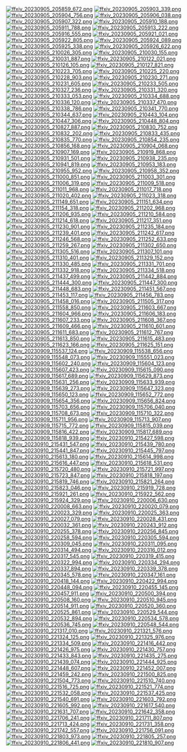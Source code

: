[![ffxiv_20230905_205859_672.png](./image_e_thumb/ffxiv_20230905_205859_672.png.thumb.jpg)](./image_e/ffxiv_20230905_205859_672.png) 
[![ffxiv_20230905_205903_339.png](./image_e_thumb/ffxiv_20230905_205903_339.png.thumb.jpg)](./image_e/ffxiv_20230905_205903_339.png) 
[![ffxiv_20230905_205904_756.png](./image_e_thumb/ffxiv_20230905_205904_756.png.thumb.jpg)](./image_e/ffxiv_20230905_205904_756.png) 
[![ffxiv_20230905_205906_038.png](./image_e_thumb/ffxiv_20230905_205906_038.png.thumb.jpg)](./image_e/ffxiv_20230905_205906_038.png) 
[![ffxiv_20230905_205907_322.png](./image_e_thumb/ffxiv_20230905_205907_322.png.thumb.jpg)](./image_e/ffxiv_20230905_205907_322.png) 
[![ffxiv_20230905_205910_188.png](./image_e_thumb/ffxiv_20230905_205910_188.png.thumb.jpg)](./image_e/ffxiv_20230905_205910_188.png) 
[![ffxiv_20230905_205911_788.png](./image_e_thumb/ffxiv_20230905_205911_788.png.thumb.jpg)](./image_e/ffxiv_20230905_205911_788.png) 
[![ffxiv_20230905_205913_222.png](./image_e_thumb/ffxiv_20230905_205913_222.png.thumb.jpg)](./image_e/ffxiv_20230905_205913_222.png) 
[![ffxiv_20230905_205916_555.png](./image_e_thumb/ffxiv_20230905_205916_555.png.thumb.jpg)](./image_e/ffxiv_20230905_205916_555.png) 
[![ffxiv_20230905_205921_021.png](./image_e_thumb/ffxiv_20230905_205921_021.png.thumb.jpg)](./image_e/ffxiv_20230905_205921_021.png) 
[![ffxiv_20230905_205922_805.png](./image_e_thumb/ffxiv_20230905_205922_805.png.thumb.jpg)](./image_e/ffxiv_20230905_205922_805.png) 
[![ffxiv_20230905_205924_089.png](./image_e_thumb/ffxiv_20230905_205924_089.png.thumb.jpg)](./image_e/ffxiv_20230905_205924_089.png) 
[![ffxiv_20230905_205925_338.png](./image_e_thumb/ffxiv_20230905_205925_338.png.thumb.jpg)](./image_e/ffxiv_20230905_205925_338.png) 
[![ffxiv_20230905_205926_622.png](./image_e_thumb/ffxiv_20230905_205926_622.png.thumb.jpg)](./image_e/ffxiv_20230905_205926_622.png) 
[![ffxiv_20230905_210026_305.png](./image_e_thumb/ffxiv_20230905_210026_305.png.thumb.jpg)](./image_e/ffxiv_20230905_210026_305.png) 
[![ffxiv_20230905_210030_155.png](./image_e_thumb/ffxiv_20230905_210030_155.png.thumb.jpg)](./image_e/ffxiv_20230905_210030_155.png) 
[![ffxiv_20230905_210031_887.png](./image_e_thumb/ffxiv_20230905_210031_887.png.thumb.jpg)](./image_e/ffxiv_20230905_210031_887.png) 
[![ffxiv_20230905_210122_021.png](./image_e_thumb/ffxiv_20230905_210122_021.png.thumb.jpg)](./image_e/ffxiv_20230905_210122_021.png) 
[![ffxiv_20230905_210126_105.png](./image_e_thumb/ffxiv_20230905_210126_105.png.thumb.jpg)](./image_e/ffxiv_20230905_210126_105.png) 
[![ffxiv_20230905_210127_821.png](./image_e_thumb/ffxiv_20230905_210127_821.png.thumb.jpg)](./image_e/ffxiv_20230905_210127_821.png) 
[![ffxiv_20230905_210223_705.png](./image_e_thumb/ffxiv_20230905_210223_705.png.thumb.jpg)](./image_e/ffxiv_20230905_210223_705.png) 
[![ffxiv_20230905_210225_220.png](./image_e_thumb/ffxiv_20230905_210225_220.png.thumb.jpg)](./image_e/ffxiv_20230905_210225_220.png) 
[![ffxiv_20230905_210228_903.png](./image_e_thumb/ffxiv_20230905_210228_903.png.thumb.jpg)](./image_e/ffxiv_20230905_210228_903.png) 
[![ffxiv_20230905_210230_271.png](./image_e_thumb/ffxiv_20230905_210230_271.png.thumb.jpg)](./image_e/ffxiv_20230905_210230_271.png) 
[![ffxiv_20230905_210231_605.png](./image_e_thumb/ffxiv_20230905_210231_605.png.thumb.jpg)](./image_e/ffxiv_20230905_210231_605.png) 
[![ffxiv_20230905_210233_505.png](./image_e_thumb/ffxiv_20230905_210233_505.png.thumb.jpg)](./image_e/ffxiv_20230905_210233_505.png) 
[![ffxiv_20230905_210327_236.png](./image_e_thumb/ffxiv_20230905_210327_236.png.thumb.jpg)](./image_e/ffxiv_20230905_210327_236.png) 
[![ffxiv_20230905_210331_320.png](./image_e_thumb/ffxiv_20230905_210331_320.png.thumb.jpg)](./image_e/ffxiv_20230905_210331_320.png) 
[![ffxiv_20230905_210333_053.png](./image_e_thumb/ffxiv_20230905_210333_053.png.thumb.jpg)](./image_e/ffxiv_20230905_210333_053.png) 
[![ffxiv_20230905_210334_688.png](./image_e_thumb/ffxiv_20230905_210334_688.png.thumb.jpg)](./image_e/ffxiv_20230905_210334_688.png) 
[![ffxiv_20230905_210336_120.png](./image_e_thumb/ffxiv_20230905_210336_120.png.thumb.jpg)](./image_e/ffxiv_20230905_210336_120.png) 
[![ffxiv_20230905_210337_470.png](./image_e_thumb/ffxiv_20230905_210337_470.png.thumb.jpg)](./image_e/ffxiv_20230905_210337_470.png) 
[![ffxiv_20230905_210338_786.png](./image_e_thumb/ffxiv_20230905_210338_786.png.thumb.jpg)](./image_e/ffxiv_20230905_210338_786.png) 
[![ffxiv_20230905_210341_770.png](./image_e_thumb/ffxiv_20230905_210341_770.png.thumb.jpg)](./image_e/ffxiv_20230905_210341_770.png) 
[![ffxiv_20230905_210344_637.png](./image_e_thumb/ffxiv_20230905_210344_637.png.thumb.jpg)](./image_e/ffxiv_20230905_210344_637.png) 
[![ffxiv_20230905_210443_104.png](./image_e_thumb/ffxiv_20230905_210443_104.png.thumb.jpg)](./image_e/ffxiv_20230905_210443_104.png) 
[![ffxiv_20230905_210447_306.png](./image_e_thumb/ffxiv_20230905_210447_306.png.thumb.jpg)](./image_e/ffxiv_20230905_210447_306.png) 
[![ffxiv_20230905_210448_804.png](./image_e_thumb/ffxiv_20230905_210448_804.png.thumb.jpg)](./image_e/ffxiv_20230905_210448_804.png) 
[![ffxiv_20230905_210827_887.png](./image_e_thumb/ffxiv_20230905_210827_887.png.thumb.jpg)](./image_e/ffxiv_20230905_210827_887.png) 
[![ffxiv_20230905_210830_752.png](./image_e_thumb/ffxiv_20230905_210830_752.png.thumb.jpg)](./image_e/ffxiv_20230905_210830_752.png) 
[![ffxiv_20230905_210832_202.png](./image_e_thumb/ffxiv_20230905_210832_202.png.thumb.jpg)](./image_e/ffxiv_20230905_210832_202.png) 
[![ffxiv_20230905_210833_435.png](./image_e_thumb/ffxiv_20230905_210833_435.png.thumb.jpg)](./image_e/ffxiv_20230905_210833_435.png) 
[![ffxiv_20230905_210835_770.png](./image_e_thumb/ffxiv_20230905_210835_770.png.thumb.jpg)](./image_e/ffxiv_20230905_210835_770.png) 
[![ffxiv_20230905_210854_235.png](./image_e_thumb/ffxiv_20230905_210854_235.png.thumb.jpg)](./image_e/ffxiv_20230905_210854_235.png) 
[![ffxiv_20230905_210856_168.png](./image_e_thumb/ffxiv_20230905_210856_168.png.thumb.jpg)](./image_e/ffxiv_20230905_210856_168.png) 
[![ffxiv_20230905_210904_068.png](./image_e_thumb/ffxiv_20230905_210904_068.png.thumb.jpg)](./image_e/ffxiv_20230905_210904_068.png) 
[![ffxiv_20230905_210907_169.png](./image_e_thumb/ffxiv_20230905_210907_169.png.thumb.jpg)](./image_e/ffxiv_20230905_210907_169.png) 
[![ffxiv_20230905_210919_868.png](./image_e_thumb/ffxiv_20230905_210919_868.png.thumb.jpg)](./image_e/ffxiv_20230905_210919_868.png) 
[![ffxiv_20230905_210931_501.png](./image_e_thumb/ffxiv_20230905_210931_501.png.thumb.jpg)](./image_e/ffxiv_20230905_210931_501.png) 
[![ffxiv_20230905_210938_235.png](./image_e_thumb/ffxiv_20230905_210938_235.png.thumb.jpg)](./image_e/ffxiv_20230905_210938_235.png) 
[![ffxiv_20230905_210941_819.png](./image_e_thumb/ffxiv_20230905_210941_819.png.thumb.jpg)](./image_e/ffxiv_20230905_210941_819.png) 
[![ffxiv_20230905_210953_183.png](./image_e_thumb/ffxiv_20230905_210953_183.png.thumb.jpg)](./image_e/ffxiv_20230905_210953_183.png) 
[![ffxiv_20230905_210955_952.png](./image_e_thumb/ffxiv_20230905_210955_952.png.thumb.jpg)](./image_e/ffxiv_20230905_210955_952.png) 
[![ffxiv_20230905_210958_352.png](./image_e_thumb/ffxiv_20230905_210958_352.png.thumb.jpg)](./image_e/ffxiv_20230905_210958_352.png) 
[![ffxiv_20230905_211000_851.png](./image_e_thumb/ffxiv_20230905_211000_851.png.thumb.jpg)](./image_e/ffxiv_20230905_211000_851.png) 
[![ffxiv_20230905_211003_301.png](./image_e_thumb/ffxiv_20230905_211003_301.png.thumb.jpg)](./image_e/ffxiv_20230905_211003_301.png) 
[![ffxiv_20230905_211006_319.png](./image_e_thumb/ffxiv_20230905_211006_319.png.thumb.jpg)](./image_e/ffxiv_20230905_211006_319.png) 
[![ffxiv_20230905_211009_518.png](./image_e_thumb/ffxiv_20230905_211009_518.png.thumb.jpg)](./image_e/ffxiv_20230905_211009_518.png) 
[![ffxiv_20230905_211011_968.png](./image_e_thumb/ffxiv_20230905_211011_968.png.thumb.jpg)](./image_e/ffxiv_20230905_211011_968.png) 
[![ffxiv_20230905_211017_718.png](./image_e_thumb/ffxiv_20230905_211017_718.png.thumb.jpg)](./image_e/ffxiv_20230905_211017_718.png) 
[![ffxiv_20230905_211020_402.png](./image_e_thumb/ffxiv_20230905_211020_402.png.thumb.jpg)](./image_e/ffxiv_20230905_211020_402.png) 
[![ffxiv_20230905_211023_318.png](./image_e_thumb/ffxiv_20230905_211023_318.png.thumb.jpg)](./image_e/ffxiv_20230905_211023_318.png) 
[![ffxiv_20230905_211149_651.png](./image_e_thumb/ffxiv_20230905_211149_651.png.thumb.jpg)](./image_e/ffxiv_20230905_211149_651.png) 
[![ffxiv_20230905_211151_634.png](./image_e_thumb/ffxiv_20230905_211151_634.png.thumb.jpg)](./image_e/ffxiv_20230905_211151_634.png) 
[![ffxiv_20230905_211154_318.png](./image_e_thumb/ffxiv_20230905_211154_318.png.thumb.jpg)](./image_e/ffxiv_20230905_211154_318.png) 
[![ffxiv_20230905_211202_968.png](./image_e_thumb/ffxiv_20230905_211202_968.png.thumb.jpg)](./image_e/ffxiv_20230905_211202_968.png) 
[![ffxiv_20230905_211206_935.png](./image_e_thumb/ffxiv_20230905_211206_935.png.thumb.jpg)](./image_e/ffxiv_20230905_211206_935.png) 
[![ffxiv_20230905_211210_584.png](./image_e_thumb/ffxiv_20230905_211210_584.png.thumb.jpg)](./image_e/ffxiv_20230905_211210_584.png) 
[![ffxiv_20230905_211214_618.png](./image_e_thumb/ffxiv_20230905_211214_618.png.thumb.jpg)](./image_e/ffxiv_20230905_211214_618.png) 
[![ffxiv_20230905_211217_351.png](./image_e_thumb/ffxiv_20230905_211217_351.png.thumb.jpg)](./image_e/ffxiv_20230905_211217_351.png) 
[![ffxiv_20230905_211230_901.png](./image_e_thumb/ffxiv_20230905_211230_901.png.thumb.jpg)](./image_e/ffxiv_20230905_211230_901.png) 
[![ffxiv_20230905_211235_184.png](./image_e_thumb/ffxiv_20230905_211235_184.png.thumb.jpg)](./image_e/ffxiv_20230905_211235_184.png) 
[![ffxiv_20230905_211239_401.png](./image_e_thumb/ffxiv_20230905_211239_401.png.thumb.jpg)](./image_e/ffxiv_20230905_211239_401.png) 
[![ffxiv_20230905_211242_617.png](./image_e_thumb/ffxiv_20230905_211242_617.png.thumb.jpg)](./image_e/ffxiv_20230905_211242_617.png) 
[![ffxiv_20230905_211246_568.png](./image_e_thumb/ffxiv_20230905_211246_568.png.thumb.jpg)](./image_e/ffxiv_20230905_211246_568.png) 
[![ffxiv_20230905_211252_633.png](./image_e_thumb/ffxiv_20230905_211252_633.png.thumb.jpg)](./image_e/ffxiv_20230905_211252_633.png) 
[![ffxiv_20230905_211259_267.png](./image_e_thumb/ffxiv_20230905_211259_267.png.thumb.jpg)](./image_e/ffxiv_20230905_211259_267.png) 
[![ffxiv_20230905_211302_650.png](./image_e_thumb/ffxiv_20230905_211302_650.png.thumb.jpg)](./image_e/ffxiv_20230905_211302_650.png) 
[![ffxiv_20230905_211305_516.png](./image_e_thumb/ffxiv_20230905_211305_516.png.thumb.jpg)](./image_e/ffxiv_20230905_211305_516.png) 
[![ffxiv_20230905_211307_101.png](./image_e_thumb/ffxiv_20230905_211307_101.png.thumb.jpg)](./image_e/ffxiv_20230905_211307_101.png) 
[![ffxiv_20230905_211310_401.png](./image_e_thumb/ffxiv_20230905_211310_401.png.thumb.jpg)](./image_e/ffxiv_20230905_211310_401.png) 
[![ffxiv_20230905_211329_152.png](./image_e_thumb/ffxiv_20230905_211329_152.png.thumb.jpg)](./image_e/ffxiv_20230905_211329_152.png) 
[![ffxiv_20230905_211330_485.png](./image_e_thumb/ffxiv_20230905_211330_485.png.thumb.jpg)](./image_e/ffxiv_20230905_211330_485.png) 
[![ffxiv_20230905_211331_701.png](./image_e_thumb/ffxiv_20230905_211331_701.png.thumb.jpg)](./image_e/ffxiv_20230905_211331_701.png) 
[![ffxiv_20230905_211332_918.png](./image_e_thumb/ffxiv_20230905_211332_918.png.thumb.jpg)](./image_e/ffxiv_20230905_211332_918.png) 
[![ffxiv_20230905_211334_518.png](./image_e_thumb/ffxiv_20230905_211334_518.png.thumb.jpg)](./image_e/ffxiv_20230905_211334_518.png) 
[![ffxiv_20230905_211437_499.png](./image_e_thumb/ffxiv_20230905_211437_499.png.thumb.jpg)](./image_e/ffxiv_20230905_211437_499.png) 
[![ffxiv_20230905_211442_884.png](./image_e_thumb/ffxiv_20230905_211442_884.png.thumb.jpg)](./image_e/ffxiv_20230905_211442_884.png) 
[![ffxiv_20230905_211444_300.png](./image_e_thumb/ffxiv_20230905_211444_300.png.thumb.jpg)](./image_e/ffxiv_20230905_211444_300.png) 
[![ffxiv_20230905_211447_300.png](./image_e_thumb/ffxiv_20230905_211447_300.png.thumb.jpg)](./image_e/ffxiv_20230905_211447_300.png) 
[![ffxiv_20230905_211448_683.png](./image_e_thumb/ffxiv_20230905_211448_683.png.thumb.jpg)](./image_e/ffxiv_20230905_211448_683.png) 
[![ffxiv_20230905_211451_567.png](./image_e_thumb/ffxiv_20230905_211451_567.png.thumb.jpg)](./image_e/ffxiv_20230905_211451_567.png) 
[![ffxiv_20230905_211453_117.png](./image_e_thumb/ffxiv_20230905_211453_117.png.thumb.jpg)](./image_e/ffxiv_20230905_211453_117.png) 
[![ffxiv_20230905_211456_783.png](./image_e_thumb/ffxiv_20230905_211456_783.png.thumb.jpg)](./image_e/ffxiv_20230905_211456_783.png) 
[![ffxiv_20230905_211458_016.png](./image_e_thumb/ffxiv_20230905_211458_016.png.thumb.jpg)](./image_e/ffxiv_20230905_211458_016.png) 
[![ffxiv_20230905_211505_317.png](./image_e_thumb/ffxiv_20230905_211505_317.png.thumb.jpg)](./image_e/ffxiv_20230905_211505_317.png) 
[![ffxiv_20230905_211558_850.png](./image_e_thumb/ffxiv_20230905_211558_850.png.thumb.jpg)](./image_e/ffxiv_20230905_211558_850.png) 
[![ffxiv_20230905_211603_667.png](./image_e_thumb/ffxiv_20230905_211603_667.png.thumb.jpg)](./image_e/ffxiv_20230905_211603_667.png) 
[![ffxiv_20230905_211604_966.png](./image_e_thumb/ffxiv_20230905_211604_966.png.thumb.jpg)](./image_e/ffxiv_20230905_211604_966.png) 
[![ffxiv_20230905_211606_183.png](./image_e_thumb/ffxiv_20230905_211606_183.png.thumb.jpg)](./image_e/ffxiv_20230905_211606_183.png) 
[![ffxiv_20230905_211607_233.png](./image_e_thumb/ffxiv_20230905_211607_233.png.thumb.jpg)](./image_e/ffxiv_20230905_211607_233.png) 
[![ffxiv_20230905_211608_367.png](./image_e_thumb/ffxiv_20230905_211608_367.png.thumb.jpg)](./image_e/ffxiv_20230905_211608_367.png) 
[![ffxiv_20230905_211609_466.png](./image_e_thumb/ffxiv_20230905_211609_466.png.thumb.jpg)](./image_e/ffxiv_20230905_211609_466.png) 
[![ffxiv_20230905_211610_601.png](./image_e_thumb/ffxiv_20230905_211610_601.png.thumb.jpg)](./image_e/ffxiv_20230905_211610_601.png) 
[![ffxiv_20230905_211611_683.png](./image_e_thumb/ffxiv_20230905_211611_683.png.thumb.jpg)](./image_e/ffxiv_20230905_211611_683.png) 
[![ffxiv_20230905_211612_767.png](./image_e_thumb/ffxiv_20230905_211612_767.png.thumb.jpg)](./image_e/ffxiv_20230905_211612_767.png) 
[![ffxiv_20230905_211613_850.png](./image_e_thumb/ffxiv_20230905_211613_850.png.thumb.jpg)](./image_e/ffxiv_20230905_211613_850.png) 
[![ffxiv_20230905_211615_483.png](./image_e_thumb/ffxiv_20230905_211615_483.png.thumb.jpg)](./image_e/ffxiv_20230905_211615_483.png) 
[![ffxiv_20230905_211623_166.png](./image_e_thumb/ffxiv_20230905_211623_166.png.thumb.jpg)](./image_e/ffxiv_20230905_211623_166.png) 
[![ffxiv_20230905_211625_151.png](./image_e_thumb/ffxiv_20230905_211625_151.png.thumb.jpg)](./image_e/ffxiv_20230905_211625_151.png) 
[![ffxiv_20230909_115537_124.png](./image_e_thumb/ffxiv_20230909_115537_124.png.thumb.jpg)](./image_e/ffxiv_20230909_115537_124.png) 
[![ffxiv_20230909_115538_656.png](./image_e_thumb/ffxiv_20230909_115538_656.png.thumb.jpg)](./image_e/ffxiv_20230909_115538_656.png) 
[![ffxiv_20230909_115548_073.png](./image_e_thumb/ffxiv_20230909_115548_073.png.thumb.jpg)](./image_e/ffxiv_20230909_115548_073.png) 
[![ffxiv_20230909_115551_023.png](./image_e_thumb/ffxiv_20230909_115551_023.png.thumb.jpg)](./image_e/ffxiv_20230909_115551_023.png) 
[![ffxiv_20230909_115602_240.png](./image_e_thumb/ffxiv_20230909_115602_240.png.thumb.jpg)](./image_e/ffxiv_20230909_115602_240.png) 
[![ffxiv_20230909_115604_123.png](./image_e_thumb/ffxiv_20230909_115604_123.png.thumb.jpg)](./image_e/ffxiv_20230909_115604_123.png) 
[![ffxiv_20230909_115607_423.png](./image_e_thumb/ffxiv_20230909_115607_423.png.thumb.jpg)](./image_e/ffxiv_20230909_115607_423.png) 
[![ffxiv_20230909_115615_090.png](./image_e_thumb/ffxiv_20230909_115615_090.png.thumb.jpg)](./image_e/ffxiv_20230909_115615_090.png) 
[![ffxiv_20230909_115617_689.png](./image_e_thumb/ffxiv_20230909_115617_689.png.thumb.jpg)](./image_e/ffxiv_20230909_115617_689.png) 
[![ffxiv_20230909_115629_873.png](./image_e_thumb/ffxiv_20230909_115629_873.png.thumb.jpg)](./image_e/ffxiv_20230909_115629_873.png) 
[![ffxiv_20230909_115631_256.png](./image_e_thumb/ffxiv_20230909_115631_256.png.thumb.jpg)](./image_e/ffxiv_20230909_115631_256.png) 
[![ffxiv_20230909_115633_939.png](./image_e_thumb/ffxiv_20230909_115633_939.png.thumb.jpg)](./image_e/ffxiv_20230909_115633_939.png) 
[![ffxiv_20230909_115639_273.png](./image_e_thumb/ffxiv_20230909_115639_273.png.thumb.jpg)](./image_e/ffxiv_20230909_115639_273.png) 
[![ffxiv_20230909_115647_323.png](./image_e_thumb/ffxiv_20230909_115647_323.png.thumb.jpg)](./image_e/ffxiv_20230909_115647_323.png) 
[![ffxiv_20230909_115650_123.png](./image_e_thumb/ffxiv_20230909_115650_123.png.thumb.jpg)](./image_e/ffxiv_20230909_115650_123.png) 
[![ffxiv_20230909_115652_772.png](./image_e_thumb/ffxiv_20230909_115652_772.png.thumb.jpg)](./image_e/ffxiv_20230909_115652_772.png) 
[![ffxiv_20230909_115654_356.png](./image_e_thumb/ffxiv_20230909_115654_356.png.thumb.jpg)](./image_e/ffxiv_20230909_115654_356.png) 
[![ffxiv_20230909_115656_824.png](./image_e_thumb/ffxiv_20230909_115656_824.png.thumb.jpg)](./image_e/ffxiv_20230909_115656_824.png) 
[![ffxiv_20230909_115703_656.png](./image_e_thumb/ffxiv_20230909_115703_656.png.thumb.jpg)](./image_e/ffxiv_20230909_115703_656.png) 
[![ffxiv_20230909_115706_040.png](./image_e_thumb/ffxiv_20230909_115706_040.png.thumb.jpg)](./image_e/ffxiv_20230909_115706_040.png) 
[![ffxiv_20230909_115708_673.png](./image_e_thumb/ffxiv_20230909_115708_673.png.thumb.jpg)](./image_e/ffxiv_20230909_115708_673.png) 
[![ffxiv_20230909_115710_322.png](./image_e_thumb/ffxiv_20230909_115710_322.png.thumb.jpg)](./image_e/ffxiv_20230909_115710_322.png) 
[![ffxiv_20230909_115711_956.png](./image_e_thumb/ffxiv_20230909_115711_956.png.thumb.jpg)](./image_e/ffxiv_20230909_115711_956.png) 
[![ffxiv_20230909_115713_907.png](./image_e_thumb/ffxiv_20230909_115713_907.png.thumb.jpg)](./image_e/ffxiv_20230909_115713_907.png) 
[![ffxiv_20230909_115715_772.png](./image_e_thumb/ffxiv_20230909_115715_772.png.thumb.jpg)](./image_e/ffxiv_20230909_115715_772.png) 
[![ffxiv_20230909_115815_039.png](./image_e_thumb/ffxiv_20230909_115815_039.png.thumb.jpg)](./image_e/ffxiv_20230909_115815_039.png) 
[![ffxiv_20230909_115816_422.png](./image_e_thumb/ffxiv_20230909_115816_422.png.thumb.jpg)](./image_e/ffxiv_20230909_115816_422.png) 
[![ffxiv_20230909_115817_689.png](./image_e_thumb/ffxiv_20230909_115817_689.png.thumb.jpg)](./image_e/ffxiv_20230909_115817_689.png) 
[![ffxiv_20230909_115818_939.png](./image_e_thumb/ffxiv_20230909_115818_939.png.thumb.jpg)](./image_e/ffxiv_20230909_115818_939.png) 
[![ffxiv_20230910_215427_598.png](./image_e_thumb/ffxiv_20230910_215427_598.png.thumb.jpg)](./image_e/ffxiv_20230910_215427_598.png) 
[![ffxiv_20230910_215431_547.png](./image_e_thumb/ffxiv_20230910_215431_547.png.thumb.jpg)](./image_e/ffxiv_20230910_215431_547.png) 
[![ffxiv_20230910_215439_780.png](./image_e_thumb/ffxiv_20230910_215439_780.png.thumb.jpg)](./image_e/ffxiv_20230910_215439_780.png) 
[![ffxiv_20230910_215441_847.png](./image_e_thumb/ffxiv_20230910_215441_847.png.thumb.jpg)](./image_e/ffxiv_20230910_215441_847.png) 
[![ffxiv_20230910_215445_797.png](./image_e_thumb/ffxiv_20230910_215445_797.png.thumb.jpg)](./image_e/ffxiv_20230910_215445_797.png) 
[![ffxiv_20230910_215613_180.png](./image_e_thumb/ffxiv_20230910_215613_180.png.thumb.jpg)](./image_e/ffxiv_20230910_215613_180.png) 
[![ffxiv_20230910_215614_998.png](./image_e_thumb/ffxiv_20230910_215614_998.png.thumb.jpg)](./image_e/ffxiv_20230910_215614_998.png) 
[![ffxiv_20230910_215616_447.png](./image_e_thumb/ffxiv_20230910_215616_447.png.thumb.jpg)](./image_e/ffxiv_20230910_215616_447.png) 
[![ffxiv_20230910_215618_531.png](./image_e_thumb/ffxiv_20230910_215618_531.png.thumb.jpg)](./image_e/ffxiv_20230910_215618_531.png) 
[![ffxiv_20230910_215720_480.png](./image_e_thumb/ffxiv_20230910_215720_480.png.thumb.jpg)](./image_e/ffxiv_20230910_215720_480.png) 
[![ffxiv_20230910_215721_997.png](./image_e_thumb/ffxiv_20230910_215721_997.png.thumb.jpg)](./image_e/ffxiv_20230910_215721_997.png) 
[![ffxiv_20230910_215723_847.png](./image_e_thumb/ffxiv_20230910_215723_847.png.thumb.jpg)](./image_e/ffxiv_20230910_215723_847.png) 
[![ffxiv_20230910_215818_197.png](./image_e_thumb/ffxiv_20230910_215818_197.png.thumb.jpg)](./image_e/ffxiv_20230910_215818_197.png) 
[![ffxiv_20230910_215819_746.png](./image_e_thumb/ffxiv_20230910_215819_746.png.thumb.jpg)](./image_e/ffxiv_20230910_215819_746.png) 
[![ffxiv_20230910_215821_264.png](./image_e_thumb/ffxiv_20230910_215821_264.png.thumb.jpg)](./image_e/ffxiv_20230910_215821_264.png) 
[![ffxiv_20230910_215823_046.png](./image_e_thumb/ffxiv_20230910_215823_046.png.thumb.jpg)](./image_e/ffxiv_20230910_215823_046.png) 
[![ffxiv_20230910_215919_728.png](./image_e_thumb/ffxiv_20230910_215919_728.png.thumb.jpg)](./image_e/ffxiv_20230910_215919_728.png) 
[![ffxiv_20230910_215921_261.png](./image_e_thumb/ffxiv_20230910_215921_261.png.thumb.jpg)](./image_e/ffxiv_20230910_215921_261.png) 
[![ffxiv_20230910_215922_562.png](./image_e_thumb/ffxiv_20230910_215922_562.png.thumb.jpg)](./image_e/ffxiv_20230910_215922_562.png) 
[![ffxiv_20230910_215924_329.png](./image_e_thumb/ffxiv_20230910_215924_329.png.thumb.jpg)](./image_e/ffxiv_20230910_215924_329.png) 
[![ffxiv_20230910_220006_630.png](./image_e_thumb/ffxiv_20230910_220006_630.png.thumb.jpg)](./image_e/ffxiv_20230910_220006_630.png) 
[![ffxiv_20230910_220008_663.png](./image_e_thumb/ffxiv_20230910_220008_663.png.thumb.jpg)](./image_e/ffxiv_20230910_220008_663.png) 
[![ffxiv_20230910_220020_079.png](./image_e_thumb/ffxiv_20230910_220020_079.png.thumb.jpg)](./image_e/ffxiv_20230910_220020_079.png) 
[![ffxiv_20230910_220023_329.png](./image_e_thumb/ffxiv_20230910_220023_329.png.thumb.jpg)](./image_e/ffxiv_20230910_220023_329.png) 
[![ffxiv_20230910_220025_363.png](./image_e_thumb/ffxiv_20230910_220025_363.png.thumb.jpg)](./image_e/ffxiv_20230910_220025_363.png) 
[![ffxiv_20230910_220027_079.png](./image_e_thumb/ffxiv_20230910_220027_079.png.thumb.jpg)](./image_e/ffxiv_20230910_220027_079.png) 
[![ffxiv_20230910_220028_431.png](./image_e_thumb/ffxiv_20230910_220028_431.png.thumb.jpg)](./image_e/ffxiv_20230910_220028_431.png) 
[![ffxiv_20230910_220032_361.png](./image_e_thumb/ffxiv_20230910_220032_361.png.thumb.jpg)](./image_e/ffxiv_20230910_220032_361.png) 
[![ffxiv_20230910_220243_912.png](./image_e_thumb/ffxiv_20230910_220243_912.png.thumb.jpg)](./image_e/ffxiv_20230910_220243_912.png) 
[![ffxiv_20230910_220255_378.png](./image_e_thumb/ffxiv_20230910_220255_378.png.thumb.jpg)](./image_e/ffxiv_20230910_220255_378.png) 
[![ffxiv_20230910_220256_845.png](./image_e_thumb/ffxiv_20230910_220256_845.png.thumb.jpg)](./image_e/ffxiv_20230910_220256_845.png) 
[![ffxiv_20230910_220258_594.png](./image_e_thumb/ffxiv_20230910_220258_594.png.thumb.jpg)](./image_e/ffxiv_20230910_220258_594.png) 
[![ffxiv_20230910_220305_594.png](./image_e_thumb/ffxiv_20230910_220305_594.png.thumb.jpg)](./image_e/ffxiv_20230910_220305_594.png) 
[![ffxiv_20230910_220309_045.png](./image_e_thumb/ffxiv_20230910_220309_045.png.thumb.jpg)](./image_e/ffxiv_20230910_220309_045.png) 
[![ffxiv_20230910_220311_095.png](./image_e_thumb/ffxiv_20230910_220311_095.png.thumb.jpg)](./image_e/ffxiv_20230910_220311_095.png) 
[![ffxiv_20230910_220314_494.png](./image_e_thumb/ffxiv_20230910_220314_494.png.thumb.jpg)](./image_e/ffxiv_20230910_220314_494.png) 
[![ffxiv_20230910_220316_012.png](./image_e_thumb/ffxiv_20230910_220316_012.png.thumb.jpg)](./image_e/ffxiv_20230910_220316_012.png) 
[![ffxiv_20230910_220317_545.png](./image_e_thumb/ffxiv_20230910_220317_545.png.thumb.jpg)](./image_e/ffxiv_20230910_220317_545.png) 
[![ffxiv_20230910_220319_415.png](./image_e_thumb/ffxiv_20230910_220319_415.png.thumb.jpg)](./image_e/ffxiv_20230910_220319_415.png) 
[![ffxiv_20230910_220322_994.png](./image_e_thumb/ffxiv_20230910_220322_994.png.thumb.jpg)](./image_e/ffxiv_20230910_220322_994.png) 
[![ffxiv_20230910_220334_294.png](./image_e_thumb/ffxiv_20230910_220334_294.png.thumb.jpg)](./image_e/ffxiv_20230910_220334_294.png) 
[![ffxiv_20230910_220337_894.png](./image_e_thumb/ffxiv_20230910_220337_894.png.thumb.jpg)](./image_e/ffxiv_20230910_220337_894.png) 
[![ffxiv_20230910_220339_378.png](./image_e_thumb/ffxiv_20230910_220339_378.png.thumb.jpg)](./image_e/ffxiv_20230910_220339_378.png) 
[![ffxiv_20230910_220345_578.png](./image_e_thumb/ffxiv_20230910_220345_578.png.thumb.jpg)](./image_e/ffxiv_20230910_220345_578.png) 
[![ffxiv_20230910_220347_161.png](./image_e_thumb/ffxiv_20230910_220347_161.png.thumb.jpg)](./image_e/ffxiv_20230910_220347_161.png) 
[![ffxiv_20230910_220418_144.png](./image_e_thumb/ffxiv_20230910_220418_144.png.thumb.jpg)](./image_e/ffxiv_20230910_220418_144.png) 
[![ffxiv_20230910_220422_994.png](./image_e_thumb/ffxiv_20230910_220422_994.png.thumb.jpg)](./image_e/ffxiv_20230910_220422_994.png) 
[![ffxiv_20230910_220448_094.png](./image_e_thumb/ffxiv_20230910_220448_094.png.thumb.jpg)](./image_e/ffxiv_20230910_220448_094.png) 
[![ffxiv_20230910_220455_145.png](./image_e_thumb/ffxiv_20230910_220455_145.png.thumb.jpg)](./image_e/ffxiv_20230910_220455_145.png) 
[![ffxiv_20230910_220457_911.png](./image_e_thumb/ffxiv_20230910_220457_911.png.thumb.jpg)](./image_e/ffxiv_20230910_220457_911.png) 
[![ffxiv_20230910_220500_394.png](./image_e_thumb/ffxiv_20230910_220500_394.png.thumb.jpg)](./image_e/ffxiv_20230910_220500_394.png) 
[![ffxiv_20230910_220508_160.png](./image_e_thumb/ffxiv_20230910_220508_160.png.thumb.jpg)](./image_e/ffxiv_20230910_220508_160.png) 
[![ffxiv_20230910_220510_945.png](./image_e_thumb/ffxiv_20230910_220510_945.png.thumb.jpg)](./image_e/ffxiv_20230910_220510_945.png) 
[![ffxiv_20230910_220514_911.png](./image_e_thumb/ffxiv_20230910_220514_911.png.thumb.jpg)](./image_e/ffxiv_20230910_220514_911.png) 
[![ffxiv_20230910_220520_360.png](./image_e_thumb/ffxiv_20230910_220520_360.png.thumb.jpg)](./image_e/ffxiv_20230910_220520_360.png) 
[![ffxiv_20230910_220525_861.png](./image_e_thumb/ffxiv_20230910_220525_861.png.thumb.jpg)](./image_e/ffxiv_20230910_220525_861.png) 
[![ffxiv_20230910_220529_544.png](./image_e_thumb/ffxiv_20230910_220529_544.png.thumb.jpg)](./image_e/ffxiv_20230910_220529_544.png) 
[![ffxiv_20230910_220532_894.png](./image_e_thumb/ffxiv_20230910_220532_894.png.thumb.jpg)](./image_e/ffxiv_20230910_220532_894.png) 
[![ffxiv_20230910_220534_578.png](./image_e_thumb/ffxiv_20230910_220534_578.png.thumb.jpg)](./image_e/ffxiv_20230910_220534_578.png) 
[![ffxiv_20230910_220536_745.png](./image_e_thumb/ffxiv_20230910_220536_745.png.thumb.jpg)](./image_e/ffxiv_20230910_220536_745.png) 
[![ffxiv_20230910_220548_544.png](./image_e_thumb/ffxiv_20230910_220548_544.png.thumb.jpg)](./image_e/ffxiv_20230910_220548_544.png) 
[![ffxiv_20230910_221317_010.png](./image_e_thumb/ffxiv_20230910_221317_010.png.thumb.jpg)](./image_e/ffxiv_20230910_221317_010.png) 
[![ffxiv_20230910_221321_576.png](./image_e_thumb/ffxiv_20230910_221321_576.png.thumb.jpg)](./image_e/ffxiv_20230910_221321_576.png) 
[![ffxiv_20230910_221324_125.png](./image_e_thumb/ffxiv_20230910_221324_125.png.thumb.jpg)](./image_e/ffxiv_20230910_221324_125.png) 
[![ffxiv_20230910_221325_976.png](./image_e_thumb/ffxiv_20230910_221325_976.png.thumb.jpg)](./image_e/ffxiv_20230910_221325_976.png) 
[![ffxiv_20230910_221334_509.png](./image_e_thumb/ffxiv_20230910_221334_509.png.thumb.jpg)](./image_e/ffxiv_20230910_221334_509.png) 
[![ffxiv_20230910_221416_442.png](./image_e_thumb/ffxiv_20230910_221416_442.png.thumb.jpg)](./image_e/ffxiv_20230910_221416_442.png) 
[![ffxiv_20230910_221426_975.png](./image_e_thumb/ffxiv_20230910_221426_975.png.thumb.jpg)](./image_e/ffxiv_20230910_221426_975.png) 
[![ffxiv_20230910_221430_757.png](./image_e_thumb/ffxiv_20230910_221430_757.png.thumb.jpg)](./image_e/ffxiv_20230910_221430_757.png) 
[![ffxiv_20230910_221433_843.png](./image_e_thumb/ffxiv_20230910_221433_843.png.thumb.jpg)](./image_e/ffxiv_20230910_221433_843.png) 
[![ffxiv_20230910_221435_275.png](./image_e_thumb/ffxiv_20230910_221435_275.png.thumb.jpg)](./image_e/ffxiv_20230910_221435_275.png) 
[![ffxiv_20230910_221439_074.png](./image_e_thumb/ffxiv_20230910_221439_074.png.thumb.jpg)](./image_e/ffxiv_20230910_221439_074.png) 
[![ffxiv_20230910_221444_925.png](./image_e_thumb/ffxiv_20230910_221444_925.png.thumb.jpg)](./image_e/ffxiv_20230910_221444_925.png) 
[![ffxiv_20230910_221448_607.png](./image_e_thumb/ffxiv_20230910_221448_607.png.thumb.jpg)](./image_e/ffxiv_20230910_221448_607.png) 
[![ffxiv_20230910_221452_007.png](./image_e_thumb/ffxiv_20230910_221452_007.png.thumb.jpg)](./image_e/ffxiv_20230910_221452_007.png) 
[![ffxiv_20230910_221459_242.png](./image_e_thumb/ffxiv_20230910_221459_242.png.thumb.jpg)](./image_e/ffxiv_20230910_221459_242.png) 
[![ffxiv_20230910_221500_825.png](./image_e_thumb/ffxiv_20230910_221500_825.png.thumb.jpg)](./image_e/ffxiv_20230910_221500_825.png) 
[![ffxiv_20230910_221504_773.png](./image_e_thumb/ffxiv_20230910_221504_773.png.thumb.jpg)](./image_e/ffxiv_20230910_221504_773.png) 
[![ffxiv_20230910_221510_740.png](./image_e_thumb/ffxiv_20230910_221510_740.png.thumb.jpg)](./image_e/ffxiv_20230910_221510_740.png) 
[![ffxiv_20230910_221516_725.png](./image_e_thumb/ffxiv_20230910_221516_725.png.thumb.jpg)](./image_e/ffxiv_20230910_221516_725.png) 
[![ffxiv_20230910_221521_774.png](./image_e_thumb/ffxiv_20230910_221521_774.png.thumb.jpg)](./image_e/ffxiv_20230910_221521_774.png) 
[![ffxiv_20230910_221532_058.png](./image_e_thumb/ffxiv_20230910_221532_058.png.thumb.jpg)](./image_e/ffxiv_20230910_221532_058.png) 
[![ffxiv_20230910_221537_425.png](./image_e_thumb/ffxiv_20230910_221537_425.png.thumb.jpg)](./image_e/ffxiv_20230910_221537_425.png) 
[![ffxiv_20230910_221540_691.png](./image_e_thumb/ffxiv_20230910_221540_691.png.thumb.jpg)](./image_e/ffxiv_20230910_221540_691.png) 
[![ffxiv_20230910_221603_792.png](./image_e_thumb/ffxiv_20230910_221603_792.png.thumb.jpg)](./image_e/ffxiv_20230910_221603_792.png) 
[![ffxiv_20230910_221605_992.png](./image_e_thumb/ffxiv_20230910_221605_992.png.thumb.jpg)](./image_e/ffxiv_20230910_221605_992.png) 
[![ffxiv_20230910_221617_540.png](./image_e_thumb/ffxiv_20230910_221617_540.png.thumb.jpg)](./image_e/ffxiv_20230910_221617_540.png) 
[![ffxiv_20230910_221631_707.png](./image_e_thumb/ffxiv_20230910_221631_707.png.thumb.jpg)](./image_e/ffxiv_20230910_221631_707.png) 
[![ffxiv_20230910_221642_358.png](./image_e_thumb/ffxiv_20230910_221642_358.png.thumb.jpg)](./image_e/ffxiv_20230910_221642_358.png) 
[![ffxiv_20230910_221706_241.png](./image_e_thumb/ffxiv_20230910_221706_241.png.thumb.jpg)](./image_e/ffxiv_20230910_221706_241.png) 
[![ffxiv_20230910_221711_807.png](./image_e_thumb/ffxiv_20230910_221711_807.png.thumb.jpg)](./image_e/ffxiv_20230910_221711_807.png) 
[![ffxiv_20230910_221713_424.png](./image_e_thumb/ffxiv_20230910_221713_424.png.thumb.jpg)](./image_e/ffxiv_20230910_221713_424.png) 
[![ffxiv_20230910_221731_358.png](./image_e_thumb/ffxiv_20230910_221731_358.png.thumb.jpg)](./image_e/ffxiv_20230910_221731_358.png) 
[![ffxiv_20230910_221742_557.png](./image_e_thumb/ffxiv_20230910_221742_557.png.thumb.jpg)](./image_e/ffxiv_20230910_221742_557.png) 
[![ffxiv_20230910_221756_091.png](./image_e_thumb/ffxiv_20230910_221756_091.png.thumb.jpg)](./image_e/ffxiv_20230910_221756_091.png) 
[![ffxiv_20230910_221803_973.png](./image_e_thumb/ffxiv_20230910_221803_973.png.thumb.jpg)](./image_e/ffxiv_20230910_221803_973.png) 
[![ffxiv_20230910_221805_257.png](./image_e_thumb/ffxiv_20230910_221805_257.png.thumb.jpg)](./image_e/ffxiv_20230910_221805_257.png) 
[![ffxiv_20230910_221806_441.png](./image_e_thumb/ffxiv_20230910_221806_441.png.thumb.jpg)](./image_e/ffxiv_20230910_221806_441.png) 
[![ffxiv_20230910_221810_907.png](./image_e_thumb/ffxiv_20230910_221810_907.png.thumb.jpg)](./image_e/ffxiv_20230910_221810_907.png) 
